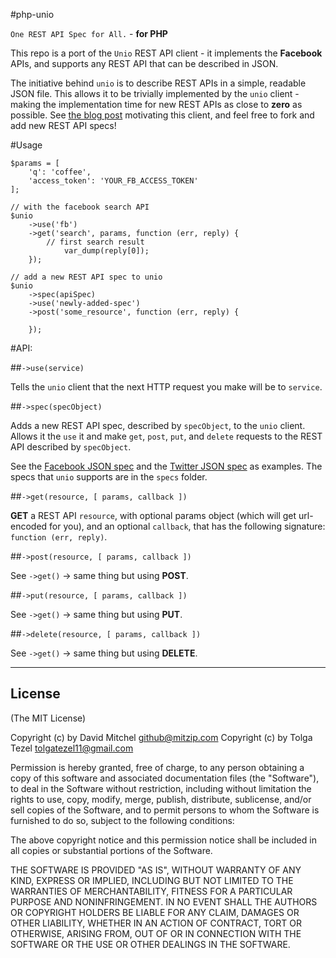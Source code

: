 #php-unio

`One REST API Spec for All.` - **for PHP**

This repo is a port of the `Unio` REST API client - it implements the **Facebook** APIs, and supports any REST API that can be described in JSON.

The initiative behind `unio` is to describe REST APIs in a simple, readable JSON file. This allows it to be trivially implemented by the `unio` client - making the implementation time for new REST APIs as close to **zero** as possible. See [the blog post](http://ttezel.github.com) motivating this client, and feel free to fork and add new REST API specs!

#Usage

```$unio = new Unio();
$params = [
    'q': 'coffee',
    'access_token': 'YOUR_FB_ACCESS_TOKEN'
];

// with the facebook search API
$unio
	->use('fb')
	->get('search', params, function (err, reply) {
		// first search result
        	var_dump(reply[0]);
	});

// add a new REST API spec to unio
$unio
	->spec(apiSpec)
	->use('newly-added-spec')
	->post('some_resource', function (err, reply) {
	
	});
```

#API:

##`->use(service)`

Tells the `unio` client that the next HTTP request you make will be to `service`.

##`->spec(specObject)`
    
Adds a new REST API spec, described by `specObject`, to the `unio` client. Allows it the `use` it and make `get`, `post`, `put`, and `delete` requests to the REST API described by `specObject`.

See the [Facebook JSON spec](https://github.com/ttezel/unio/blob/master/specs/fb.json) and the [Twitter JSON spec](https://github.com/ttezel/unio/blob/master/specs/twitter.json) as examples. The specs that `unio` supports are in the `specs` folder.

##`->get(resource, [ params, callback ])`

**GET** a REST API `resource`, with optional params object (which will get url-encoded for you), and an optional `callback`, that has the following signature: `function (err, reply)`.

##`->post(resource, [ params, callback ])`

See `->get()` -> same thing but using **POST**.

##`->put(resource, [ params, callback ])`

See `->get()` -> same thing but using **PUT**.

##`->delete(resource, [ params, callback ])`

See `->get()` -> same thing but using **DELETE**.

-------

## License 

(The MIT License)

Copyright (c) by David Mitchel <github@mitzip.com>
Copyright (c) by Tolga Tezel <tolgatezel11@gmail.com>

Permission is hereby granted, free of charge, to any person obtaining a copy
of this software and associated documentation files (the "Software"), to deal
in the Software without restriction, including without limitation the rights
to use, copy, modify, merge, publish, distribute, sublicense, and/or sell
copies of the Software, and to permit persons to whom the Software is
furnished to do so, subject to the following conditions:

The above copyright notice and this permission notice shall be included in
all copies or substantial portions of the Software.

THE SOFTWARE IS PROVIDED "AS IS", WITHOUT WARRANTY OF ANY KIND, EXPRESS OR
IMPLIED, INCLUDING BUT NOT LIMITED TO THE WARRANTIES OF MERCHANTABILITY,
FITNESS FOR A PARTICULAR PURPOSE AND NONINFRINGEMENT. IN NO EVENT SHALL THE
AUTHORS OR COPYRIGHT HOLDERS BE LIABLE FOR ANY CLAIM, DAMAGES OR OTHER
LIABILITY, WHETHER IN AN ACTION OF CONTRACT, TORT OR OTHERWISE, ARISING FROM,
OUT OF OR IN CONNECTION WITH THE SOFTWARE OR THE USE OR OTHER DEALINGS IN
THE SOFTWARE.